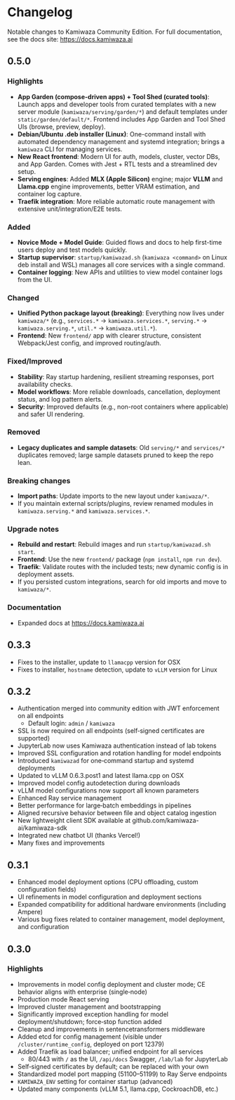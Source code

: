 # Changelog

Notable changes to Kamiwaza Community Edition. For full documentation, see the docs site: https://docs.kamiwaza.ai

## 0.5.0

### Highlights
- **App Garden (compose-driven apps) + Tool Shed (curated tools)**: Launch apps and developer tools from curated templates with a new server module (`kamiwaza/serving/garden/*`) and default templates under `static/garden/default/*`. Frontend includes App Garden and Tool Shed UIs (browse, preview, deploy).
- **Debian/Ubuntu .deb installer (Linux)**: One-command install with automated dependency management and systemd integration; brings a `kamiwaza` CLI for managing services.
- **New React frontend**: Modern UI for auth, models, cluster, vector DBs, and App Garden. Comes with Jest + RTL tests and a streamlined dev setup.
- **Serving engines**: Added **MLX (Apple Silicon)** engine; major  **VLLM** and **Llama.cpp** engine improvements, better VRAM estimation, and container log capture.
- **Traefik integration**: More reliable automatic route management with extensive unit/integration/E2E tests.

### Added
- **Novice Mode + Model Guide**: Guided flows and docs to help first-time users deploy and test models quickly.
- **Startup supervisor**: `startup/kamiwazad.sh` (`kamiwaza <command>` on Linux deb install and WSL) manages all core services with a single command.
- **Container logging**: New APIs and utilities to view model container logs from the UI.

### Changed
- **Unified Python package layout (breaking)**: Everything now lives under `kamiwaza/*` (e.g., `services.*` → `kamiwaza.services.*`, `serving.*` → `kamiwaza.serving.*`, `util.*` → `kamiwaza.util.*`).
- **Frontend**: New `frontend/` app with clearer structure, consistent Webpack/Jest config, and improved routing/auth.

### Fixed/Improved
- **Stability**: Ray startup hardening, resilient streaming responses, port availability checks.
- **Model workflows**: More reliable downloads, cancellation, deployment status, and log pattern alerts.
- **Security**: Improved defaults (e.g., non-root containers where applicable) and safer UI rendering.

### Removed
- **Legacy duplicates and sample datasets**: Old `serving/*` and `services/*` duplicates removed; large sample datasets pruned to keep the repo lean.

### Breaking changes
- **Import paths**: Update imports to the new layout under `kamiwaza/*`.
- If you maintain external scripts/plugins, review renamed modules in `kamiwaza.serving.*` and `kamiwaza.services.*`.

### Upgrade notes
- **Rebuild and restart**: Rebuild images and run `startup/kamiwazad.sh start`.
- **Frontend**: Use the new `frontend/` package (`npm install`, `npm run dev`).
- **Traefik**: Validate routes with the included tests; new dynamic config is in deployment assets.
- If you persisted custom integrations, search for old imports and move to `kamiwaza/*`.

### Documentation
- Expanded docs at https://docs.kamiwaza.ai

## 0.3.3

- Fixes to the installer, update to `llamacpp` version for OSX
- Fixes to installer, `hostname` detection, update to `vLLM` version for Linux

## 0.3.2

- Authentication merged into community edition with JWT enforcement on all endpoints
  - Default login: `admin` / `kamiwaza`
- SSL is now required on all endpoints (self‑signed certificates are supported)
- JupyterLab now uses Kamiwaza authentication instead of lab tokens
- Improved SSL configuration and rotation handling for model endpoints
- Introduced `kamiwazad` for one‑command startup and systemd deployments
- Updated to vLLM 0.6.3.post1 and latest llama.cpp on OSX
- Improved model config autodetection during downloads
- vLLM model configurations now support all known parameters
- Enhanced Ray service management
- Better performance for large‑batch embeddings in pipelines
- Aligned recursive behavior between file and object catalog ingestion
- New lightweight client SDK available at github.com/kamiwaza-ai/kamiwaza-sdk
- Integrated new chatbot UI (thanks Vercel!)
- Many fixes and improvements

## 0.3.1

- Enhanced model deployment options (CPU offloading, custom configuration fields)
- UI refinements in model configuration and deployment sections
- Expanded compatibility for additional hardware environments (including Ampere)
- Various bug fixes related to container management, model deployment, and configuration

## 0.3.0

### Highlights

- Improvements in model config deployment and cluster mode; CE behavior aligns with enterprise (single‑node)
- Production mode React serving
- Improved cluster management and bootstrapping
- Significantly improved exception handling for model deployment/shutdown; force‑stop function added
- Cleanup and improvements in sentencetransformers middleware
- Added etcd for config management (visible under `/cluster/runtime_config`, deployed on port 12379)
- Added Traefik as load balancer; unified endpoint for all services
  - 80/443 with `/` as the UI, `/api/docs` Swagger, `/lab/lab` for JupyterLab
- Self‑signed certificates by default; can be replaced with your own
- Standardized model port mapping (51100–51199) to Ray Serve endpoints
- `KAMIWAZA_ENV` setting for container startup (advanced)
- Updated many components (vLLM 5.1, llama.cpp, CockroachDB, etc.)


